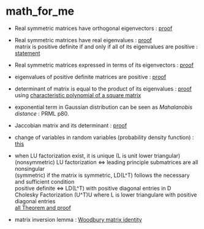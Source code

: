 # math_for_me #


- Real symmetric matrices have orthogonal eigenvectors : 
[proof](https://math.stackexchange.com/questions/82467/eigenvectors-of-real-symmetric-matrices-are-orthogonal)

- Real symmetric matrices have real eigenvalues : 
[proof](http://pi.math.cornell.edu/~jerison/math2940/real-eigenvalues.pdf) <br>
matrix is positive definite if and only if all of its eigenvalues are positive :
[statement](https://en.wikipedia.org/wiki/Definiteness_of_a_matrix#Eigenvalues)


- Real symmetric matrices expressed in terms of its eigenvectors : 
[proof](https://math.stackexchange.com/questions/331826/expressing-a-matrix-as-an-expansion-of-its-eigenvalues)

- eigenvalues of positive definite matrices are positive : 
[proof](https://yutsumura.com/positive-definite-real-symmetric-matrix-and-its-eigenvalues/)

- determinant of matrix is equal to the product of its eigenvalues : 
[proof](https://math.stackexchange.com/questions/507641/show-that-the-determinant-of-a-is-equal-to-the-product-of-its-eigenvalues) 
using [characteristic polynomial of a square matrix](https://en.wikipedia.org/wiki/Characteristic_polynomial)

- exponential term in Gaussian distribution can be seen as *Mahalanobis distance* : 
PRML p80.

- Jaccobian matrix and its determinant : 
[proof](https://en.wikipedia.org/wiki/Jacobian_matrix_and_determinant)

- change of variables in random variables (probability density function) : 
[this](https://en.wikipedia.org/wiki/Probability_density_function#Dependent_variables_and_change_of_variables)

- when LU factorization exist, it is unique (L is unit lower triangular) <br>
(nonsymmetric) LU factorization <=> leading principle submatrices are all nonsingular <br>
(symmetric) if the matrix is symmetric, LD(L^T) follows the necessary and sufficient condition <br>
positive definite <=> LD(L^T) with positive diagonal entries in D <br>
Cholesky Factorization (U^T)U where L is lower triangulare with positive diagonal entries <br>
[all Theorem and proof](https://www.uio.no/studier/emner/matnat/ifi/nedlagte-emner/INF-MAT3350/h07/undervisningsmateriale/chap8slides.pdf)

- matrix inversion lemma : [Woodbury matrix identity](https://en.wikipedia.org/wiki/Woodbury_matrix_identity)





